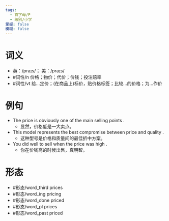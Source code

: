 ```yaml
---
tags:
  - 首字母/P
  - 级别/小学
掌握: false
模糊: false
---
```

# 词义
- 英：/praɪs/； 美：/praɪs/
- #词性/n  价格；物价；代价；价钱；投注赔率
- #词性/vt  给…定价；(在商品上)标价，贴价格标签；比较…的价格；为…作价
# 例句
- The price is obviously one of the main selling points .
	- 显然，价格低是一大卖点。
- This model represents the best compromise between price and quality .
	- 这种型号是价格和质量间的最佳折中方案。
- You did well to sell when the price was high .
	- 你在价钱高的时候出售，真明智。
# 形态
- #形态/word_third prices
- #形态/word_ing pricing
- #形态/word_done priced
- #形态/word_pl prices
- #形态/word_past priced

